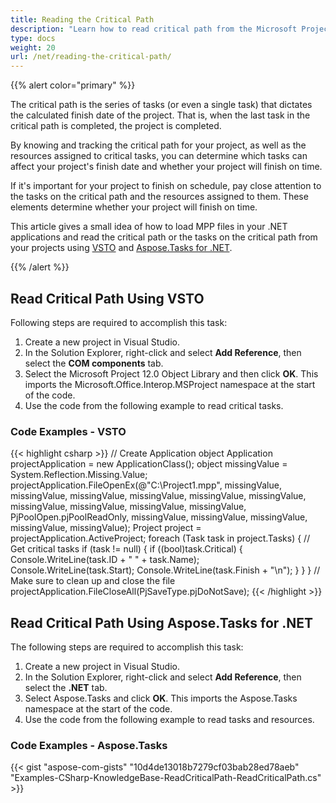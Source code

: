 ```yaml
---
title: Reading the Critical Path
description: "Learn how to read critical path from the Microsoft Project (MPP/XML) files using Aspose.Tasks for .NET. in comparison with Microsoft Office Automation Tools."
type: docs
weight: 20
url: /net/reading-the-critical-path/
---
```


{{% alert color="primary" %}}

The critical path is the series of tasks (or even a single task) that dictates the calculated finish date of the project. That is, when the last task in the critical path is completed, the project is completed.

By knowing and tracking the critical path for your project, as well as the resources assigned to critical tasks, you can determine which tasks can affect your project's finish date and whether your project will finish on time.

If it's important for your project to finish on schedule, pay close attention to the tasks on the critical path and the resources assigned to them. These elements determine whether your project will finish on time.

This article gives a small idea of how to load MPP files in your .NET applications and read the critical path or the tasks on the critical path from your projects using [VSTO](/tasks/net/reading-the-critical-path/) and [Aspose.Tasks for .NET](/tasks/net/reading-the-critical-path/).

{{% /alert %}}

## **Read Critical Path Using VSTO**
Following steps are required to accomplish this task:

1. Create a new project in Visual Studio.
2. In the Solution Explorer, right-click and select **Add Reference**, then select the **COM components** tab.
3. Select the Microsoft Project 12.0 Object Library and then click **OK**.
   This imports the Microsoft.Office.Interop.MSProject namespace at the start of the code.
4. Use the code from the following example to read critical tasks.

### **Code Examples - VSTO**
{{< highlight csharp >}}
// Create Application object
Application projectApplication = new ApplicationClass();
object missingValue = System.Reflection.Missing.Value;
projectApplication.FileOpenEx(@"C:\Project1.mpp",
    missingValue, missingValue, missingValue, missingValue,
    missingValue, missingValue, missingValue, missingValue,
    missingValue, missingValue, PjPoolOpen.pjPoolReadOnly,
    missingValue, missingValue, missingValue, missingValue,
    missingValue);
Project project = projectApplication.ActiveProject;
foreach (Task task in project.Tasks)
{
    // Get critical tasks
    if (task != null)
    {
        if ((bool)task.Critical)
        {
            Console.WriteLine(task.ID + "  " + task.Name);
            Console.WriteLine(task.Start);
            Console.WriteLine(task.Finish + "\n");
        }
    }
}
// Make sure to clean up and close the file
projectApplication.FileCloseAll(PjSaveType.pjDoNotSave);
{{< /highlight >}}

## **Read Critical Path Using Aspose.Tasks for .NET**
The following steps are required to accomplish this task:

1. Create a new project in Visual Studio.
2. In the Solution Explorer, right-click and select **Add Reference**, then select the **.NET** tab.
3. Select Aspose.Tasks and click **OK**.
   This imports the Aspose.Tasks namespace at the start of the code.
4. Use the code from the following example to read tasks and resources.

### **Code Examples - Aspose.Tasks**
{{< gist "aspose-com-gists" "10d4de13018b7279cf03bab28ed78aeb" "Examples-CSharp-KnowledgeBase-ReadCriticalPath-ReadCriticalPath.cs" >}}
